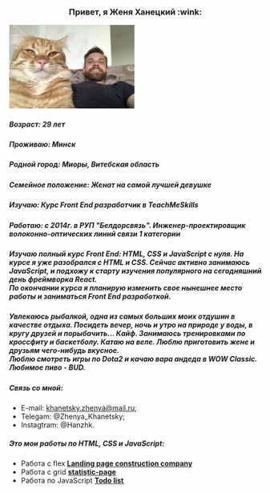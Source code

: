 <h3 align="center"> Привет, я Женя Ханецкий	:wink:</h3>
<p><img src="img/readme/photo_avatar.jpg" width="250" title="'это я и мой кот Симба'"></p>

##### Возраст: *29 лет*
##### Проживаю: *Минск*
##### Родной город: *Миоры, Витебская область*
##### Семейное положение: *Женат на самой лучшей девушке*
##### Изучаю: *Курс Front End разработчик в TeachMeSkills*
##### Работаю: *с 2014г. в РУП "Белдорсвязь". Инженер-проектировщик волоконно-оптических линий связи 1 категории*
<p></p>

##### Изучаю полный курс Front End: HTML, CSS и JavaScript с нуля. На курсе я уже разобрался с HTML и CSS. Сейчас активно занимаюсь JavaScript, и подхожу к старту изучения популярного на сегодняшний день фреймворка React. <br>По окончании курса я планирую изменить свое нынешнее место работы и заниматься Front End разработкой.
<p></p>

##### Увлекаюсь рыбалкой, одна из самых больших моих отдушин в качестве отдыха. Посидеть вечер, ночь и утро на природе у воды, в кругу друзей и порыбачить… Кайф. Занимаюсь тренировками по кроссфиту и баскетболу. Катаю на веле. Люблю приготовить жене и друзьям чего-нибудь вкусное. <br>Люблю смотреть игры по Dota2 и качаю вара андеда в WOW Classic.<br>Любимое пиво - BUD.

##### Связь со мной:
* E-mail:  khanetsky.zhenya@mail.ru;
* Telegam:  @Zhenya_Khanetsky;
* Instagtram:  @Hanzhk.
<p></p>

##### Это мои работы по HTML, CSS и JavaScript:
* Работа с flex [**Landing page construction company**](https://github.com/Khanetsky-Zhenya/Landing-page-construction-company)
* Работа с grid [**statistic-page**](https://github.com/Khanetsky-Zhenya/statistic-page)
* Работа по JavaScript [**Todo list**](https://github.com/Khanetsky-Zhenya/Todo-list-version_2.0)